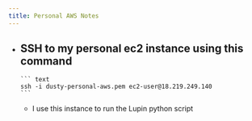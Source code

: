 ```yaml
---
title: Personal AWS Notes
---
```


- SSH to my personal ec2 instance using this command
	-
	  ``` text
	  ssh -i dusty-personal-aws.pem ec2-user@18.219.249.140
	  ```
	- I use this instance to run the Lupin python script